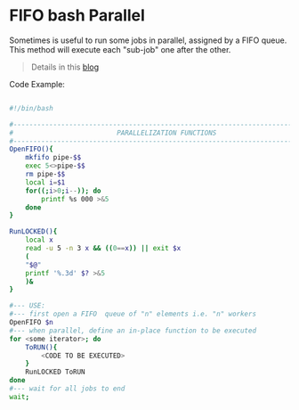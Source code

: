 FIFO bash Parallel
=========================

Sometimes is useful to run some jobs in parallel, assigned by a FIFO
queue. This method will execute each "sub-job" one after the other.

> Details in this [blog](https://blog.garage-coding.com/2016/02/05/bash-fifo-jobqueue.html)

Code Example:

```bash

#!/bin/bash

#------------------------------------------------------------------------------#
#                          PARALLELIZATION FUNCTIONS 
#------------------------------------------------------------------------------#
OpenFIFO(){
    mkfifo pipe-$$
    exec 5<>pipe-$$
    rm pipe-$$
    local i=$1
    for((;i>0;i--)); do
        printf %s 000 >&5
    done
}

RunLOCKED(){
    local x
    read -u 5 -n 3 x && ((0==x)) || exit $x
    (
    "$@"
    printf '%.3d' $? >&5
    )&
}

#--- USE:
#--- first open a FIFO  queue of "n" elements i.e. "n" workers
OpenFIFO $n
#--- when parallel, define an in-place function to be executed 
for <some iterator>; do
    ToRUN(){
        <CODE TO BE EXECUTED>
    }
    RunLOCKED ToRUN
done
#--- wait for all jobs to end
wait;

```
